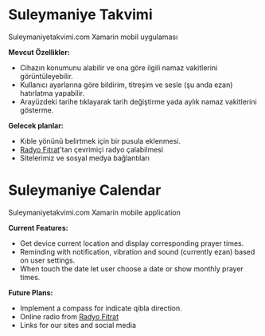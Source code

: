 # Suleymaniye Takvimi
Suleymaniyetakvimi.com Xamarin mobil uygulaması

**Mevcut Özellikler:**

* Cihazın konumunu alabilir ve ona göre ilgili namaz vakitlerini görüntüleyebilir.
* Kullanıcı ayarlarına göre bildirim, titreşim ve sesle (şu anda ezan) hatırlatma yapabilir.
* Arayüzdeki tarihe tıklayarak tarih değiştirme yada aylık namaz vakitlerini gösterme.

**Gelecek planlar:**

* Kıble yönünü belirtmek için bir pusula eklenmesi.
* [Radyo Fıtrat](http://www.radyofitrat.com)'tan çevrimiçi radyo çalabilmesi
* Sitelerimiz ve sosyal medya bağlantıları



# Suleymaniye Calendar
Suleymaniyetakvimi.com Xamarin mobile application

**Current Features:**
* Get device current location and display corresponding prayer times.
* Reminding with notification, vibration and sound (currently ezan) based on user settings.
* When touch the date let user choose a date or show monthly prayer times.

**Future Plans:**
* Implement a compass for indicate qibla direction.
* Online radio from [Radyo Fitrat](http://www.radyofitrat.com)
* Links for our sites and social media
